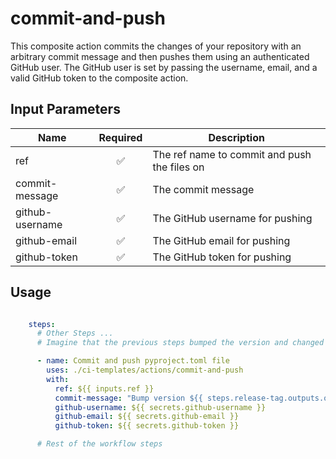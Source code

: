 # commit-and-push

This composite action commits the changes of your repository with an arbitrary commit message and then pushes
them using an authenticated GitHub user. The GitHub user is set by passing the username, email, and a valid GitHub token to the composite
action.

## Input Parameters

| Name            | Required | Description                                   |
|-----------------|:--------:|-----------------------------------------------|
| ref             |    ✅     | The ref name to commit and push the files on  |
| commit-message  |    ✅     | The commit message                            |
| github-username |    ✅     | The GitHub username for pushing               |
| github-email    |    ✅     | The GitHub email for pushing                  |
| github-token    |    ✅     | The GitHub token for pushing                  |

## Usage

```yaml

    steps:
      # Other Steps ...
      # Imagine that the previous steps bumped the version and changed wrote it to the pyproject.toml file

      - name: Commit and push pyproject.toml file
        uses: ./ci-templates/actions/commit-and-push
        with:
          ref: ${{ inputs.ref }}
          commit-message: "Bump version ${{ steps.release-tag.outputs.old-tag }} → ${{ steps.release-tag.outputs.release-tag }}"
          github-username: ${{ secrets.github-username }}
          github-email: ${{ secrets.github-email }}
          github-token: ${{ secrets.github-token }}

      # Rest of the workflow steps
```